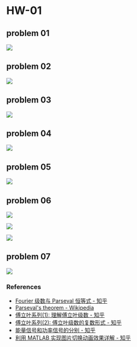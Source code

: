# HW-01

## problem 01

![](HW-01-01.drawio.svg)

## problem 02

![](HW-01-02.drawio.svg)

## problem 03

![](HW-01-03.drawio.svg)

## problem 04

![](HW-01-04.drawio.svg)

## problem 05

![](HW-01-05.drawio.svg)

## problem 06

![](HW-01-06.drawio.svg)

[](code/ques_01_06.m ":include :type=code matlab")

![](figure/ques_01_06_Amplitude.png)

![](figure/ques_01_06_Phase.png)

## problem 07

![](HW-01-07.drawio.svg)

[](code/ques_01_07.m ":include :type=code matlab")

### References

- [Fourier 级数与 Parseval 恒等式 - 知乎](https://zhuanlan.zhihu.com/p/118249951)
- [Parseval's theorem - Wikipedia](https://en.wikipedia.org/wiki/Parseval%27s_theorem)
- [傅立叶系列(1): 理解傅立叶级数 - 知乎](https://zhuanlan.zhihu.com/p/350616936)
- [傅立叶系列(2): 傅立叶级数的复数形式 - 知乎](https://zhuanlan.zhihu.com/p/401147318)
- [能量信号和功率信号的分别 - 知乎](https://zhuanlan.zhihu.com/p/35363670)
- [利用 MATLAB 实现图片切换动画效果详解 - 知乎](https://zhuanlan.zhihu.com/p/570296625)
